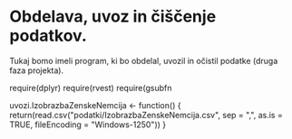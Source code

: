 # Obdelava, uvoz in čiščenje podatkov.

Tukaj bomo imeli program, ki bo obdelal, uvozil in očistil podatke (druga faza
projekta).

require(dplyr)
require(rvest)
require(gsubfn

uvozi.IzobrazbaZenskeNemcija <- function() {
  return(read.csv("podatki/IzobrazbaZenskeNemcija.csv", sep = ",", as.is = TRUE,
                      fileEncoding = "Windows-1250"))
}